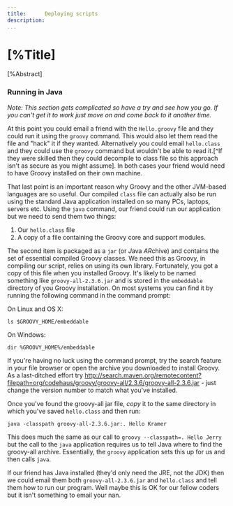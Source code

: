 ```yaml
---
title:		Deploying scripts  
description:	  
...
```

# [%Title]

[%Abstract] 

### Running in Java
_Note: This section gets complicated so have a try and see how you go. If you can't get it to work just move on and come back to it another time._

At this point you could email a friend with the `Hello.groovy` file and they could run it using the `groovy` command. This would also let them read the file and "hack" it if they wanted. Alternatively you could email `hello.class` and they could use the `groovy` command but wouldn't be able to read it.[^If they were skilled then they could decompile to class file so this approach isn't as secure as you might assume]. In both cases your friend would need to have Groovy installed on their own machine.

That last point is an important reason why Groovy and the other JVM-based languages are so useful. Our compiled `class` file can actually also be run using the standard Java application installed on so many PCs, laptops, servers etc. Using the `java` command, our friend could run our application but we need to send them two things:

 1. Our `hello.class` file
 2. A copy of a file containing the Groovy core and support modules.

The second item is packaged as a `jar` (or *J*ava *AR*chive) and contains the set of essential compiled Groovy classes. We need this as Groovy, in compiling our script, relies on using its own library. Fortunately, you got a copy of this file when you installed Groovy. It's likely to be named something like `groovy-all-2.3.6.jar` and is stored in the `embeddable` directory of you Groovy installation. On most systems you can find it by running the following command in the command prompt:

On Linux and OS X:

````
ls $GROOVY_HOME/embeddable
````

On Windows:

````
dir %GROOVY_HOME%/embeddable
````

If you're having no luck using the command prompt, try the search feature in your file browser or open the archive you downloaded to install Groovy. As a last-ditched effort try <http://search.maven.org/remotecontent?filepath=org/codehaus/groovy/groovy-all/2.3.6/groovy-all-2.3.6.jar> - just change the version number to match what you've installed.

Once you've found the groovy-all jar file, *copy* it to the same directory in which you've saved `hello.class` and then run:

````
java -classpath groovy-all-2.3.6.jar:. Hello Kramer
````

This does much the same as our call to `groovy --classpath=. Hello Jerry` but the call to the `java` application requires us to tell Java where to find the groovy-all archive. Essentially, the `groovy` application sets this up for us and then calls `java`.

If our friend has Java installed (they'd only need the JRE, not the JDK) then we could email them both `groovy-all-2.3.6.jar` and `hello.class` and tell them how to run our program. Well maybe this is OK for our fellow coders but it isn't something to email your nan.
